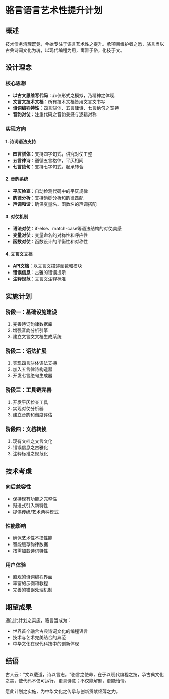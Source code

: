 # 骆言语言艺术性提升计划

## 概述

技术债务清理既竟，今始专注于语言艺术性之提升。承项目维护者之愿，骆言当以古典诗词文化为魂，以现代编程为用，寓雅于俗，化技于文。

## 设计理念

### 核心思想
- **以古文思维写代码**：非仅形式之模拟，乃精神之体现
- **文言文技术文档**：所有技术文档皆用文言文书写
- **诗词编程特性**：四言骈体、五言律诗、七言绝句之支持
- **音韵对仗**：注重代码之音韵美感与逻辑对称

### 实现方向

#### 1. 诗词语法支持
- **四言骈体**：支持四字句式，讲究对仗工整
- **五言律诗**：遵循五言格律，平仄相间
- **七言绝句**：支持七字句式，起承转合

#### 2. 音韵系统
- **平仄检查**：自动检测代码中的平仄规律
- **韵律分析**：支持韵脚分析和韵律匹配
- **声调和谐**：确保变量名、函数名的声调搭配

#### 3. 对仗机制
- **语法对仗**：if-else、match-case等语法结构的对仗美感
- **变量对仗**：变量命名的对称性和呼应性
- **函数对仗**：函数设计的平衡性和对称性

#### 4. 文言文文档
- **API文档**：以文言文描述函数和模块
- **错误信息**：古雅的错误提示
- **注释规范**：文言文注释标准

## 实施计划

### 阶段一：基础设施建设
1. 完善诗词韵律数据库
2. 增强音韵分析引擎
3. 建立文言文文档生成系统

### 阶段二：语法扩展
1. 实现四言骈体语法支持
2. 加入五言律诗构造器
3. 开发七言绝句生成器

### 阶段三：工具链完善
1. 开发平仄检查工具
2. 实现对仗分析器
3. 建立音韵和谐度评估

### 阶段四：文档转换
1. 现有文档之文言文化
2. 错误信息之古雅化
3. 注释标准之规范化

## 技术考虑

### 向后兼容性
- 保持现有功能之完整性
- 渐进式引入新特性
- 提供传统/艺术两种模式

### 性能影响
- 确保艺术性不损性能
- 智能缓存韵律数据
- 按需加载诗词特性

### 用户体验
- 直观的诗词编程界面
- 丰富的示例和教程
- 完善的错误处理机制

## 期望成果

通过此计划之实施，骆言当成为：
- 世界首个融合古典诗词文化的编程语言
- 技术与艺术完美结合的典范
- 中华文化在现代科技中的创新体现

## 结语

古人云："文以载道，诗以言志。"骆言之使命，在于以现代编程之技，承古典文化之美，使代码不仅可运行，更具诗意；不仅能解题，更能怡情。

愿此计划之实施，为中华文化之传承与创新贡献绵薄之力。